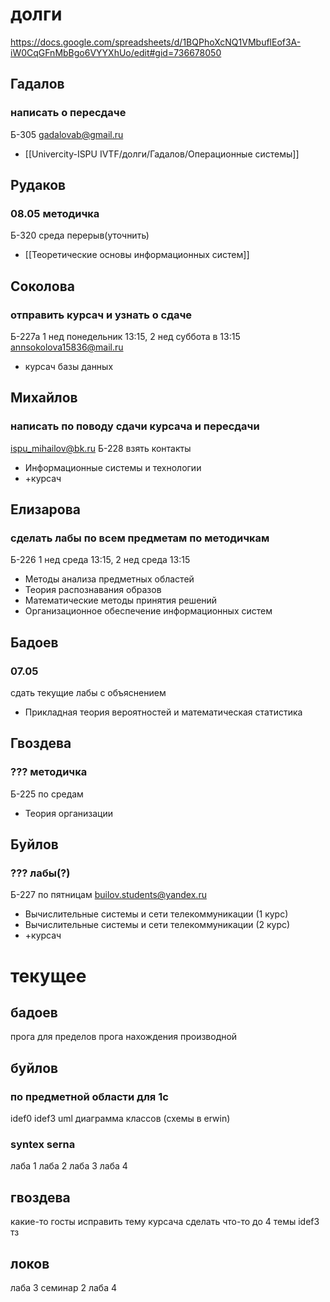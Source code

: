 # долги
https://docs.google.com/spreadsheets/d/1BQPhoXcNQ1VMbuflEof3A-iW0CqGFnMbBgo6VYYXhUo/edit#gid=736678050
## Гадалов
### написать о пересдаче
Б-305
gadalovab@gmail.ru
- [[Univercity-ISPU IVTF/долги/Гадалов/Операционные системы]]
## Рудаков 
### 08.05 методичка
Б-320
среда перерыв(уточнить)
- [[Теоретические основы информационных систем]]
## Соколова 
### отправить курсач и узнать о сдаче
Б-227а 
1 нед понедельник 13:15, 2 нед суббота в 13:15
annsokolova15836@mail.ru
- курсач базы данных
## Михайлов 
### написать по поводу сдачи курсача и пересдачи
ispu_mihailov@bk.ru
Б-228
взять контакты
- Информационные системы и технологии
- +курсач
## Елизарова
### сделать лабы по всем предметам по методичкам
Б-226
1 нед среда 13:15, 2 нед среда 13:15 
- Методы анализа предметных областей
- Теория распознавания образов
- Математические методы принятия решений
- Организационное обеспечение информационных систем
## Бадоев
### 07.05
сдать текущие лабы с объяснением
- Прикладная теория вероятностей и математическая статистика
## Гвоздева
### ??? методичка
Б-225
по средам
- Теория организации
## Буйлов
### ??? лабы(?)
Б-227
по пятницам
builov.students@yandex.ru
- Вычислительные системы и сети телекоммуникации (1 курс)
- Вычислительные системы и сети телекоммуникации (2 курс)
- +курсач





# текущее

## бадоев 
прога для пределов
прога нахождения производной
## буйлов 
### по предметной области для 1с
idef0 
idef3 
uml 
диаграмма классов
(схемы в erwin)
### syntex serna
лаба 1
лаба 2
лаба 3
лаба 4
## гвоздева
какие-то госты
исправить тему курсача
сделать что-то до 4 темы
idef3
тз
## локов
лаба 3
семинар 2
лаба 4